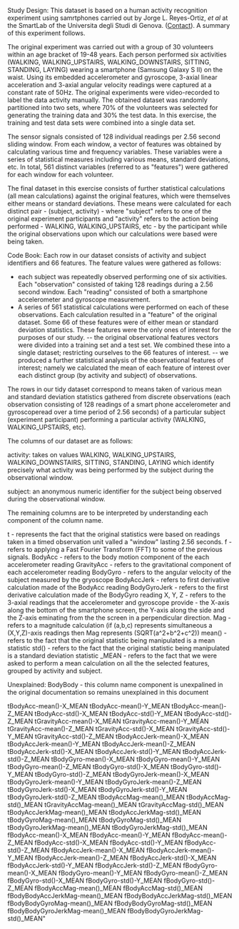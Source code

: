 
Study Design:
This dataset is based on a human activity recognition experiment using samrtphones carried out by Jorge L. Reyes-Ortiz, <em>et al</em> at the SmartLab of the Universita degli Studi di Genova. (<a href="mailto:activityrecognition@smartlab.ws">Contact</a>). A summary of this experiment follows.

The original experiment was carried out with a group of 30 volunteers within an age bracket of 19-48 years. Each person performed six activities (WALKING, WALKING_UPSTAIRS, WALKING_DOWNSTAIRS, SITTING, STANDING, LAYING) wearing a 
smartphone (Samsung Galaxy S II) on the waist. Using its embedded accelerometer and gyroscope, 3-axial linear acceleration and 3-axial angular velocity readings were captured at a constant rate of 50Hz. The original experiments were video-recorded to label the data activity manually. The obtained dataset was randomly partitioned into two sets, where 70% of the volunteers was selected for generating the training data and 30% the test data. In this exercise, the training and test data sets were combined into a single data set.

The sensor signals consisted of 128 individual readings per 2.56 second sliding window. From each window, a vector of features was obtained by calculating various time and frequency variables. These variables were a series of statistical measures including various means, standard deviations, etc. In total, 561 distinct variables (referred to as "features") were gathered for each window for each volunteer.

The final dataset in this exercise consists of further statistical calculations (all mean calculations) against the original features, which were themselves either means or standard deviations. These means were calculated for each distinct pair -  (subject, activity) -  where "subject" refers to one of the original experiment participants and "activity" refers to the action being performed - WALKING, WALKING_UPSTAIRS, etc - by the participant while the original observations upon which our calculations were based were being taken.


Code Book:
Each row in our dataset consists of activity and subject identifiers and 66 features. The feature values were gathered as follows:
  - each subject was repeatedly observed performing one of six activities. Each "observation" consisted of taking 128 readings during a 2.56 second window. Each "reading" consisted  of both a smartphone accelerometer and gyroscope measurement. 
  - A series of 561 statistical calculations were performed on each of these observations. Each calculation resulted in a "feature" of the original dataset. Some 66 of these features were  of either mean or standard deviation statistics. These features were the only ones of interest for the purposes of our study.
  -- the original observational features vectors were divided into a training set and a test set. We combined these into a single dataset; restricting ourselves to the 66 features of interest.
  -- we produced a further statistical analysis of the observational features of interest; namely we calculated the mean of each feature of interest over each distinct group (by activity and subject) of observations. 

The rows in our tidy dataset correspond to means taken of various mean and standard deviation statistics gathered from discrete observations (each observation consisting of 128 readings of a smart phone accelerometer and gyroscoperead over a time period of 2.56 seconds) of a particular subject (experiment participant) performing a particular activity (WALKING, WALKING_UPSTAIRS, etc).

The columns of our dataset are as follows:

activity: takes on values WALKING, WALKING_UPSTAIRS, WALKING_DOWNSTAIRS, SITTING, STANDING, LAYING which identify 
precisely what activity was being performed by the subject during the observational window.

subject: an anonymous numeric identifier for the subject being observed during the observational window.

The remaining columns are to be interpreted by understanding each component of the column name.


t  - represents the fact that the original statistics were based on readings taken in a timed observation unit valled a "window" lasting 2.56 seconds.
f - refers to applying  a Fast Fourier Transform (FFT) to some of the previous signals.
BodyAcc - refers to the body motion component of the each accelerometer reading
GravityAcc - refers to the gravitational component of each accelerometer reading
BodyGyro - refers to the angular velocity of the subject measured by the gryoscope
BodyAccJerk - refers to first derivative calculation made of the BodyAcc reading
BodyGyroJerk - refers to the first derivative calculation made of the BodyGyro reading
X, Y, Z - refers to the 3-axial readings that the accelerometer and gyroscope provide - the X-axis along the bottom of the smartphone screen, the Y-axis along the side and the Z-axis eminating from the the screen in a perpendicular direction.
Mag - refers to a magnitude calculation (if (a,b,c) represents simultaneous a (X,Y,Z)-axis readings then Mag represents (SQRT(a^2+b^2+c^2))
mean() - refers to the fact that the original statistic being manipulated is a mean statistic
std() - refers to the fact that the original statistic being manipulated is a standard deviation statistic
_MEAN - refers to the fact that we were asked to perform a mean calculation on all the the selected features, grouped by activity and subject.

Unexplained:
BodyBody - this column name component is unexpalined in the original documentation so remains unexplained in this document


tBodyAcc-mean()-X_MEAN
tBodyAcc-mean()-Y_MEAN
tBodyAcc-mean()-Z_MEAN
tBodyAcc-std()-X_MEAN
tBodyAcc-std()-Y_MEAN
tBodyAcc-std()-Z_MEAN
tGravityAcc-mean()-X_MEAN
tGravityAcc-mean()-Y_MEAN
tGravityAcc-mean()-Z_MEAN
tGravityAcc-std()-X_MEAN
tGravityAcc-std()-Y_MEAN
tGravityAcc-std()-Z_MEAN
tBodyAccJerk-mean()-X_MEAN
tBodyAccJerk-mean()-Y_MEAN
tBodyAccJerk-mean()-Z_MEAN
tBodyAccJerk-std()-X_MEAN
tBodyAccJerk-std()-Y_MEAN
tBodyAccJerk-std()-Z_MEAN
tBodyGyro-mean()-X_MEAN
tBodyGyro-mean()-Y_MEAN
tBodyGyro-mean()-Z_MEAN
tBodyGyro-std()-X_MEAN
tBodyGyro-std()-Y_MEAN
tBodyGyro-std()-Z_MEAN
tBodyGyroJerk-mean()-X_MEAN
tBodyGyroJerk-mean()-Y_MEAN
tBodyGyroJerk-mean()-Z_MEAN
tBodyGyroJerk-std()-X_MEAN
tBodyGyroJerk-std()-Y_MEAN
tBodyGyroJerk-std()-Z_MEAN
tBodyAccMag-mean()_MEAN
tBodyAccMag-std()_MEAN
tGravityAccMag-mean()_MEAN
tGravityAccMag-std()_MEAN
tBodyAccJerkMag-mean()_MEAN
tBodyAccJerkMag-std()_MEAN
tBodyGyroMag-mean()_MEAN
tBodyGyroMag-std()_MEAN
tBodyGyroJerkMag-mean()_MEAN
tBodyGyroJerkMag-std()_MEAN
fBodyAcc-mean()-X_MEAN
fBodyAcc-mean()-Y_MEAN
fBodyAcc-mean()-Z_MEAN
fBodyAcc-std()-X_MEAN
fBodyAcc-std()-Y_MEAN
fBodyAcc-std()-Z_MEAN
fBodyAccJerk-mean()-X_MEAN
fBodyAccJerk-mean()-Y_MEAN
fBodyAccJerk-mean()-Z_MEAN
fBodyAccJerk-std()-X_MEAN
fBodyAccJerk-std()-Y_MEAN
fBodyAccJerk-std()-Z_MEAN
fBodyGyro-mean()-X_MEAN
fBodyGyro-mean()-Y_MEAN
fBodyGyro-mean()-Z_MEAN
fBodyGyro-std()-X_MEAN
fBodyGyro-std()-Y_MEAN
fBodyGyro-std()-Z_MEAN
fBodyAccMag-mean()_MEAN
fBodyAccMag-std()_MEAN
fBodyBodyAccJerkMag-mean()_MEAN
fBodyBodyAccJerkMag-std()_MEAN
fBodyBodyGyroMag-mean()_MEAN
fBodyBodyGyroMag-std()_MEAN
fBodyBodyGyroJerkMag-mean()_MEAN
fBodyBodyGyroJerkMag-std()_MEAN"
